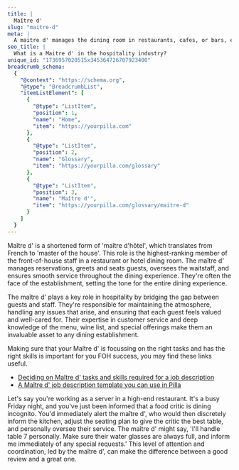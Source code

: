 ```yaml
---
title: |
  Maître d'
slug: "maitre-d"
meta: |
  A maitre d' manages the dining room in restaurants, cafes, or bars, ensuring smooth service and guest satisfaction by coordinating staff and seating.
seo_title: |
  What is a Maitre d' in the hospitality industry?
unique_id: "1736957020515x345364726707923400"
breadcrumb_schema:
  {
    "@context": "https://schema.org",
    "@type": "BreadcrumbList",
    "itemListElement": [
      {
        "@type": "ListItem",
        "position": 1,
        "name": "Home",
        "item": "https://yourpilla.com"
      },
      {
        "@type": "ListItem",
        "position": 2,
        "name": "Glossary",
        "item": "https://yourpilla.com/glossary"
      },
      {
        "@type": "ListItem",
        "position": 3,
        "name": "Maître d'",
        "item": "https://yourpilla.com/glossary/maitre-d"
      }
    ]
  }
---
```


Maître d' is a shortened form of 'maître d'hôtel', which translates from French to 'master of the house'. This role is the highest-ranking member of the front-of-house staff in a restaurant or hotel dining room. The maître d' manages reservations, greets and seats guests, oversees the waitstaff, and ensures smooth service throughout the dining experience. They're often the face of the establishment, setting the tone for the entire dining experience.

The maître d' plays a key role in hospitality by bridging the gap between guests and staff. They're responsible for maintaining the atmosphere, handling any issues that arise, and ensuring that each guest feels valued and well-cared for. Their expertise in customer service and deep knowledge of the menu, wine list, and special offerings make them an invaluable asset to any dining establishment.

Making sure that your Maître d' is focussing on the right tasks and has the right skills is important for you FOH success, you may find these links useful.

*   [Deciding on Maître d' tasks and skills required for a job description](https://yourpilla.com/blog/maitre-d-duties)
*   [A Maître d' job description template you can use in Pilla](https://yourpilla.com/templates/maitre-d-job-description)

Let's say you're working as a server in a high-end restaurant. It's a busy Friday night, and you've just been informed that a food critic is dining incognito. You'd immediately alert the maître d', who would then discretely inform the kitchen, adjust the seating plan to give the critic the best table, and personally oversee their service. The maître d' might say, 'I'll handle table 7 personally. Make sure their water glasses are always full, and inform me immediately of any special requests.' This level of attention and coordination, led by the maître d', can make the difference between a good review and a great one.